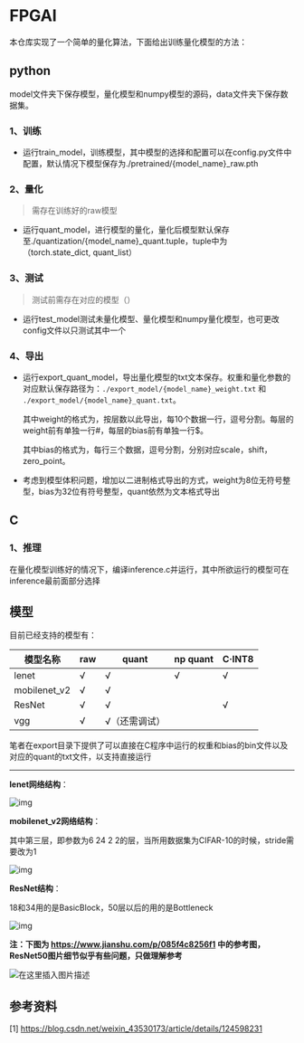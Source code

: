 # FPGAI

本仓库实现了一个简单的量化算法，下面给出训练量化模型的方法：

## python

model文件夹下保存模型，量化模型和numpy模型的源码，data文件夹下保存数据集。

### 1、训练

- 运行train_model，训练模型，其中模型的选择和配置可以在config.py文件中配置，默认情况下模型保存为./pretrained/{model_name}_raw.pth

### 2、量化

> 需存在训练好的raw模型

- 运行quant_model，进行模型的量化，量化后模型默认保存至./quantization/{model_name}_quant.tuple，tuple中为（torch.state_dict, quant_list）

### 3、测试

> 测试前需存在对应的模型（）

- 运行test_model测试未量化模型、量化模型和numpy量化模型，也可更改config文件以只测试其中一个

### 4、导出

- 运行export_quant_model，导出量化模型的txt文本保存。权重和量化参数的对应默认保存路径为：`./export_model/{model_name}_weight.txt` 和 `./export_model/{model_name}_quant.txt`。

  其中weight的格式为，按层数以此导出，每10个数据一行，逗号分割。每层的weight前有单独一行#，每层的bias前有单独一行$。

  其中bias的格式为，每行三个数据，逗号分割，分别对应scale，shift，zero_point。
  
- 考虑到模型体积问题，增加以二进制格式导出的方式，weight为8位无符号整型，bias为32位有符号整型，quant依然为文本格式导出

## C

### 1、推理

在量化模型训练好的情况下，编译inference.c并运行，其中所欲运行的模型可在inference最前面部分选择

## 模型

目前已经支持的模型有：

| 模型名称     | raw  | quant         | np quant | C·INT8 |
| ------------ | ---- | ------------- | -------- | ------ |
| lenet        | √    | √             | √        | √      |
| mobilenet_v2 | √    | √             |          |        |
| ResNet       | √    | √             |          | √      |
| vgg          | √    | √（还需调试） |          |        |

笔者在export目录下提供了可以直接在C程序中运行的权重和bias的bin文件以及对应的quant的txt文件，以支持直接运行

****

**lenet网络结构**：

![img](https://img-blog.csdnimg.cn/d0db1f76faf044cfb9eeff0026df5f5c.png)

**mobilenet_v2网络结构**：

其中第三层，即参数为6 24 2 2的层，当所用数据集为CIFAR-10的时候，stride需要改为1

![img](https://img-blog.csdnimg.cn/20210516115659558.png?x-oss-process=image/watermark,type_ZmFuZ3poZW5naGVpdGk,shadow_10,text_aHR0cHM6Ly9ibG9nLmNzZG4ubmV0L3dlaXhpbl80NDc1MTI5NA==,size_16,color_FFFFFF,t_70)

**ResNet结构**：

18和34用的是BasicBlock，50层以后的用的是Bottleneck

![img](https://pic1.zhimg.com/v2-181cd2dc1d4dc7f3cb05f844d96017f4_b.jpg)

**注：下图为 https://www.jianshu.com/p/085f4c8256f1 中的参考图，ResNet50图片细节似乎有些问题，只做理解参考**

![在这里插入图片描述](https://img-blog.csdnimg.cn/20191219110451136.png?x-oss-process=image/watermark,type_ZmFuZ3poZW5naGVpdGk,shadow_10,text_aHR0cHM6Ly9ibG9nLmNzZG4ubmV0L0NoZXVuZ2xlaWxlaQ==,size_16,color_FFFFFF,t_70)

## 参考资料

[1] https://blog.csdn.net/weixin_43530173/article/details/124598231
